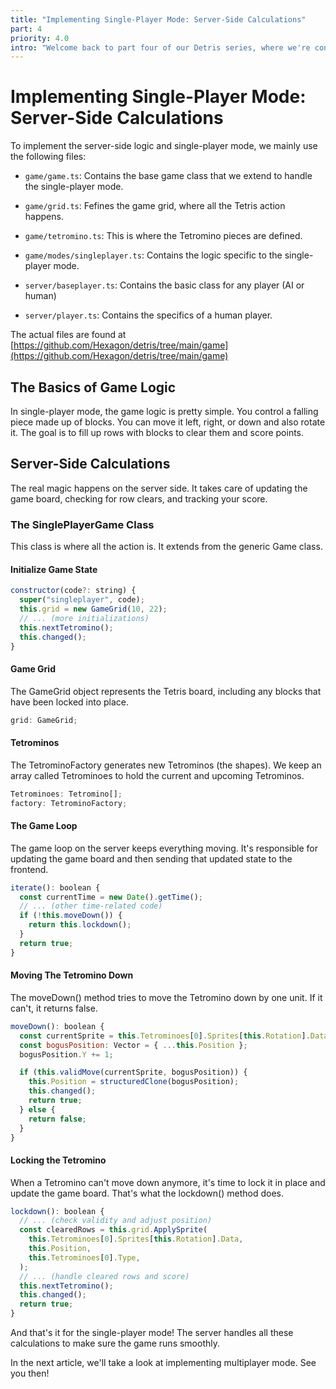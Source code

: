 ```yaml
---
title: "Implementing Single-Player Mode: Server-Side Calculations"
part: 4
priority: 4.0
intro: "Welcome back to part four of our Detris series, where we're constructing a Tetris game with Deno as the backbone. Now that we've got our frontend ready, it's time to dive into the game mechanics. In this article, we'll focus on implementing the single-player mode. We'll walk you through the server-side calculations that make the game tick. You'll learn how the game board updates, how rows are cleared, and how the game state evolves. By the end of this article, you'll have a functional single-player mode and a deeper understanding of the server-side logic that powers it. Let's get those blocks falling!"
---
```


# Implementing Single-Player Mode: Server-Side Calculations

To implement the server-side logic and single-player mode, we mainly use the following files:

- `game/game.ts`: Contains the base game class that we extend to handle the single-player mode.
- `game/grid.ts`: Fefines the game grid, where all the Tetris action happens.
- `game/tetromino.ts`: This is where the Tetromino pieces are defined.

- `game/modes/singleplayer.ts`: Contains the logic specific to the single-player mode.

- `server/baseplayer.ts`: Contains the basic class for any player (AI or human)
- `server/player.ts`: Contains the specifics of a human player.

The actual files are found at [https://github.com/Hexagon/detris/tree/main/game](https://github.com/Hexagon/detris/tree/main/game)

## The Basics of Game Logic

In single-player mode, the game logic is pretty simple. You control a falling piece made up of blocks. You can move it left, right, or down and also rotate it. The goal is to fill up rows with blocks to clear them and score points.

## Server-Side Calculations

The real magic happens on the server side. It takes care of updating the game board, checking for row clears, and tracking your score.

### The SinglePlayerGame Class

This class is where all the action is. It extends from the generic Game class.

#### Initialize Game State

```javascript
constructor(code?: string) {
  super("singleplayer", code);
  this.grid = new GameGrid(10, 22);
  // ... (more initializations)
  this.nextTetromino();
  this.changed();
}
```

#### Game Grid

The GameGrid object represents the Tetris board, including any blocks that have been locked into place.

```javascript
grid: GameGrid;
```

#### Tetrominos

The TetrominoFactory generates new Tetrominos (the shapes). We keep an array called Tetrominoes to hold the current and upcoming Tetrominos.

```javascript
Tetrominoes: Tetromino[];
factory: TetrominoFactory;
```

#### The Game Loop

The game loop on the server keeps everything moving. It's responsible for updating the game board and then sending that updated state to the frontend.

```javascript
iterate(): boolean {
  const currentTime = new Date().getTime();
  // ... (other time-related code)
  if (!this.moveDown()) {
    return this.lockdown();
  }
  return true;
}
```

#### Moving The Tetromino Down

The moveDown() method tries to move the Tetromino down by one unit. If it can't, it returns false.

```javascript
moveDown(): boolean {
  const currentSprite = this.Tetrominoes[0].Sprites[this.Rotation].Data;
  const bogusPosition: Vector = { ...this.Position };
  bogusPosition.Y += 1;

  if (this.validMove(currentSprite, bogusPosition)) {
    this.Position = structuredClone(bogusPosition);
    this.changed();
    return true;
  } else {
    return false;
  }
}
```

#### Locking the Tetromino

When a Tetromino can't move down anymore, it's time to lock it in place and update the game board. That's what the lockdown() method does.

```javascript
lockdown(): boolean {
  // ... (check validity and adjust position)
  const clearedRows = this.grid.ApplySprite(
    this.Tetrominoes[0].Sprites[this.Rotation].Data,
    this.Position,
    this.Tetrominoes[0].Type,
  );
  // ... (handle cleared rows and score)
  this.nextTetromino();
  this.changed();
  return true;
}
```

And that's it for the single-player mode! The server handles all these calculations to make sure the game runs smoothly.

In the next article, we'll take a look at implementing multiplayer mode. See you then!
